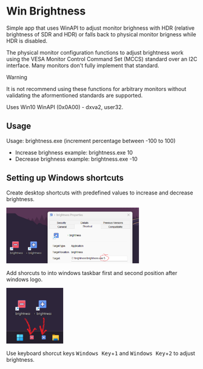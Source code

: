 # Win Brightness

Simple app that uses WinAPI to adjust monitor brighness with HDR (relative brightness of SDR and HDR) or falls back to physical monitor brigness while HDR is disabled.

The physical monitor configuration functions to adjust brightness work using the VESA Monitor Control Command Set (MCCS) standard over an I2C interface. Many monitors don't fully implement that standard. 

> [!WARNING]
> It is not recommend using these functions for arbitrary monitors without validating the aformentioned standards are supported.

Uses Win10 WinAPI (0x0A00) - dxva2, user32.

## Usage

Usage: brightness.exe (increment percentage between -100 to 100)

* Increase brighness example: brightness.exe 10
* Decrease brighness example: brightness.exe -10

## Setting up Windows shortcuts

Create desktop shortcuts with predefined values to increase and decrease brightness.

<img src="img/shortcut1.png" alt="Add shortcuts" width="350"/>

Add shorcuts to into windows taskbar first and second position after windows logo.

<img src="img/shortcut2.png" alt="Taskbar shortcuts" width="150"/>

Use keyboard shorcut keys <kbd>Windows Key</kbd>+<kbd>1</kbd> and <kbd>Windows Key</kbd>+<kbd>2</kbd> to adjust brightness.